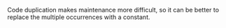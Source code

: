 Code duplication makes maintenance more difficult, so it can be better to replace the multiple occurrences with a constant.
      